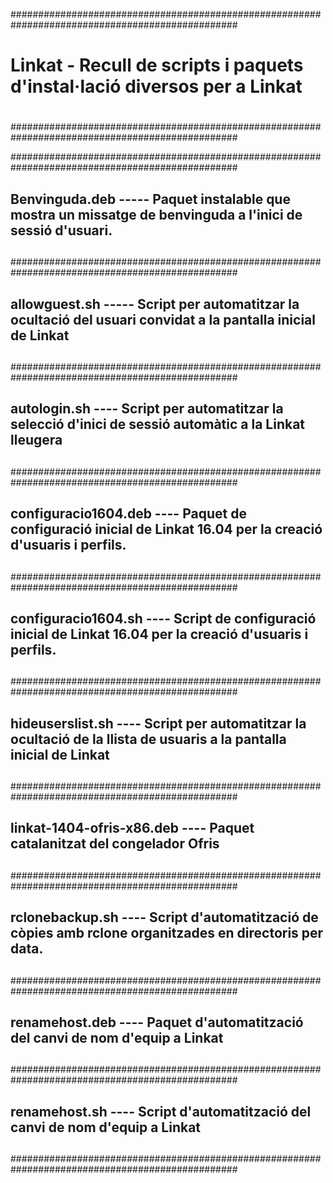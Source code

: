#################################################################################################
#                                                                                
#    Linkat - Recull de scripts i paquets d'instal·lació diversos per a Linkat   
#                                                                                
#################################################################################################


#################################################################################################
##
## Benvinguda.deb  ----- Paquet instalable que mostra un missatge de benvinguda a l'inici de sessió d'usuari.
##
#################################################################################################
##
## allowguest.sh  ----- Script per automatitzar la ocultació del usuari convidat a la pantalla inicial de Linkat 
##
#################################################################################################
##
## autologin.sh  ----  Script per automatitzar la selecció d'inici de sessió automàtic a la Linkat lleugera
##
#################################################################################################
##
## configuracio1604.deb  ----  Paquet de configuració inicial de Linkat 16.04 per la creació d'usuaris i perfils.
##
#################################################################################################
##
## configuracio1604.sh  ----  Script de configuració inicial de Linkat 16.04 per la creació d'usuaris i perfils. 	
##
#################################################################################################
##
## hideuserslist.sh  ----  Script per automatitzar la ocultació de la llista de usuaris a la pantalla inicial de Linkat 	
##
#################################################################################################
##
## linkat-1404-ofris-x86.deb  ----  Paquet catalanitzat del congelador Ofris 	
##
#################################################################################################
##
## rclonebackup.sh  ----  Script d'automatització de còpies amb rclone organitzades en directoris per data. 	
##
#################################################################################################
##
## renamehost.deb  ----  Paquet d'automatització del canvi de nom d'equip a Linkat 	
##
#################################################################################################
##
## renamehost.sh  ----  Script d'automatització del canvi de nom d'equip a Linkat 	
##
#################################################################################################
